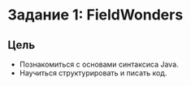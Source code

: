 # Задание 1: FieldWonders

## Цель

* Познакомиться с основами синтаксиса Java.
* Научиться структурировать и писать код.
